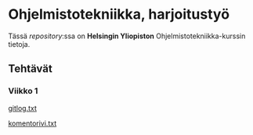 # Ohjelmistotekniikka, harjoitustyö

Tässä *repository*:ssa on **Helsingin Yliopiston** Ohjelmistotekniikka-kurssin tietoja.

## Tehtävät

### Viikko 1

[gitlog.txt](https://github.com/apla-hy/ot-harjoitustyo/blob/master/laskarit/viikko1/gitlog.txt)

[komentorivi.txt](https://github.com/apla-hy/ot-harjoitustyo/blob/master/laskarit/viikko1/komentorivi.txt)

